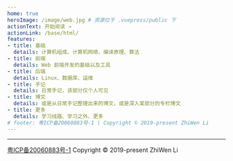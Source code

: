 ```yaml
---
home: true
heroImage: /image/web.jpg # 资源位于 .vuepress/public 下
actionText: 开始阅读 →
actionLink: /base/html/
features:
- title: 基础
  details: 计算机组成、计算机网络、编译原理、算法
- title: 前端
  details: Web 前端开发的基础以及工具
- title: 后端
  details: Linux、数据库、运维
- title: 手记
  details: 日常手记，该部分仅个人可见
- title: 博文
  details: 或是从日常手记整理出来的博文，或是深入某部分的专栏博文
- title: 更多
  details: 学习线路、学习之外、更多
# footer: 粤ICP备20060883号-1 | Copyright © 2019-present ZhiWen Li
---
```



---

[粤ICP备20060883号-1](http://www.miit.gov.cn/)  Copyright © 2019-present ZhiWen Li
